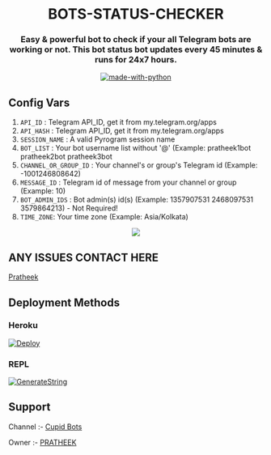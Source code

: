 <h1 align= center> BOTS-STATUS-CHECKER</h1>
<h3 align = center>Easy & powerful bot to check if your all Telegram bots are working or not. This bot status bot updates every 45 minutes & runs for 24x7 hours.</h3>
<p align="center">
<a href="https://python.org"><img src="http://forthebadge.com/images/badges/made-with-python.svg" alt="made-with-python"></a>

## Config Vars
1. `API_ID` : Telegram API_ID, get it from my.telegram.org/apps
2. `API_HASH` : Telegram API_ID, get it from my.telegram.org/apps
3. `SESSION_NAME` : A valid Pyrogram session name
4. `BOT_LIST` : Your bot username list without '@' (Example: pratheek1bot pratheek2bot pratheek3bot
5. `CHANNEL_OR_GROUP_ID` : Your channel's or group's Telegram id (Example: -1001246808642)
6. `MESSAGE_ID` : Telegram id of message from your channel or group (Example: 10)
7. `BOT_ADMIN_IDS` : Bot admin(s) id(s) (Example: 1357907531 2468097531 3579864213) - Not Required!
8. `TIME_ZONE`: Your time zone (Example: Asia/Kolkata)

<p align="center">
<img src="https://telegra.ph/file/dd7e94f283ae2ca8aa613.jpg">
<p>

## ANY ISSUES CONTACT HERE

[Pratheek](https://t.me/pratheek06)
 
## Deployment Methods

### Heroku

[![Deploy](https://www.herokucdn.com/deploy/button.svg)](https://heroku.com/deploy?template=https://github.com/gprose1234gmail/BOTSTAT.git)
 
### REPL
[![GenerateString](https://img.shields.io/badge/repl.it-generateString-yellowgreen)](https://replit.com/@dashezup/generate-pyrogram-session-string)

## Support

Channel :- [Cupid Bots](https://t.me/Cupid_Bots)

Owner :- [PRATHEEK](https://t.me/pratheek06)
